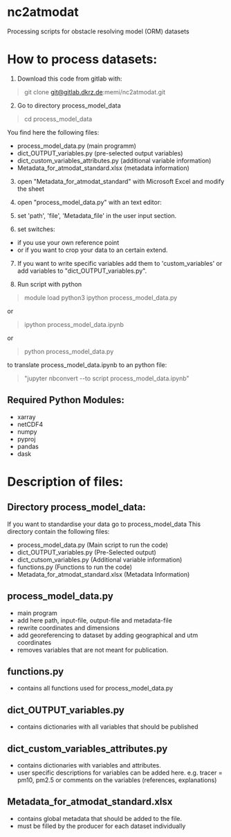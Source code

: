 # nc2atmodat                                                  
Processing scripts for obstacle resolving model (ORM) datasets


How to process datasets:
====================================

1) Download this code from gitlab with:

> git clone git@gitlab.dkrz.de:memi/nc2atmodat.git

2) Go to directory process_model_data

> cd process_model_data

You find here the following files:
- process_model_data.py   (main programm)
- dict_OUTPUT_variables.py   (pre-selected output variables)
- dict_custom_variables_attributes.py (additional variable information)
- Metadata_for_atmodat_standard.xlsx (metadata information)

3) open "Metadata_for_atmodat_standard" with Microsoft Excel and modify the sheet 

4) open "process_model_data.py" with an text editor:

5) set 'path', 'file', 'Metadata_file' in the user input section.

6) set switches: 
- if you use your own reference point 
- or if you want to crop your data to an certain extend. 

7) If you want to write specific variables add them to 'custom_variables' or add variables to "dict_OUTPUT_variables.py".

8) Run script with python

> module load python3
> ipython process_model_data.py

or

> ipython process_model_data.ipynb

or

> python process_model_data.py


to translate process_model_data.ipynb to an python file:
>  "jupyter nbconvert --to script process_model_data.ipynb"


Required Python Modules:
------------------------

- xarray
- netCDF4 
- numpy 
- pyproj 
- pandas
- dask


Description of files:
===============================

Directory process_model_data:
-----------------------------
If you want to standardise your data go to process_model_data
This directory contain the following files:

- process_model_data.py      (Main script to run the code)
- dict_OUTPUT_variables.py   (Pre-Selected output)
- dict_cutsom_variables.py   (Additional variable information)
- functions.py               (Functions to run the code)
- Metadata_for_atmodat_standard.xlsx  (Metadata Information)


process_model_data.py
---------------------
- main program
- add here path, input-file, output-file and metadata-file
- rewrite coordinates and dimensions
- add georeferencing to dataset by adding geographical and utm coordinates
- removes variables that are not meant for publication.


functions.py
------------
- contains all functions used for process_model_data.py

dict_OUTPUT_variables.py 
---------------------------
- contains dictionaries with all variables that should be published

dict_custom_variables_attributes.py 
---------------------------
- contains dictionaries with variables and attributes.
- user specific descriptions for variables can be added here.
  e.g. tracer = pm10, pm2.5 or comments on the variables (references, explanations)


Metadata_for_atmodat_standard.xlsx
----------------------------------
- contains global metadata that should be added to the file.
- must be filled by the producer for each dataset individually
 


